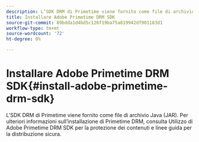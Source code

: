 ```yaml
---
description: L’SDK DRM di Primetime viene fornito come file di archivio Java (JAR). Per ulteriori informazioni sull’installazione di Primetime DRM, consulta Utilizzo di Adobe Primetime DRM SDK per la protezione dei contenuti e linee guida per la distribuzione sicura.
title: Installare Adobe Primetime DRM SDK
source-git-commit: 89bdda1d4bd5c126f19ba75a819942df901183d1
workflow-type: tm+mt
source-wordcount: '72'
ht-degree: 0%

---
```



# Installare Adobe Primetime DRM SDK{#install-adobe-primetime-drm-sdk}

L’SDK DRM di Primetime viene fornito come file di archivio Java (JAR). Per ulteriori informazioni sull’installazione di Primetime DRM, consulta Utilizzo di Adobe Primetime DRM SDK per la protezione dei contenuti e linee guida per la distribuzione sicura.

